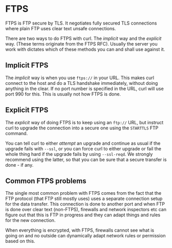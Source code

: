 # FTPS

FTPS is FTP secure by TLS. It negotiates fully secured TLS connections where
plain FTP uses clear text unsafe connections.

There are two ways to do FTPS with curl. The *implicit* way and the *explicit*
way. (These terms originate from the FTPS RFC). Usually the server you work
with dictates which of these methods you can and shall use against it.

## Implicit FTPS

The *implicit* way is when you use `ftps://` in your URL. This makes curl
connect to the host and do a TLS handshake immediately, without doing anything
in the clear. If no port number is specified in the URL, curl will use port
990 for this. This is usually not how FTPS is done.

## Explicit FTPS

The *explicit* way of doing FTPS is to keep using an `ftp://` URL, but
instruct curl to upgrade the connection into a secure one using the `STARTTLS`
FTP command.

You can tell curl to either *attempt* an upgrade and continue as usual if the
upgrade fails with `--ssl`, or you can force curl to either upgrade or fail
the whole thing hard if the upgrade fails by using `--ssl-reqd`. We strongly
recommend using the latter, so that you can be sure that a secure transfer is
done - if any.

## Common FTPS problems

The single most common problem with FTPS comes from the fact that the FTP
protocol (that FTP still mostly uses) uses a separate connection setup for the
data transfer. This connection is done to another port and when FTP is done
over clear text (non-FTPS), firewalls and network inspectors etc can figure
out that this is FTP in progress and they can adapt things and rules for the
new connection.

When everything is encrypted, with FTPS, firewalls cannot see what is going on
and no outside can dynamically adapt network rules or permission based on
this.

